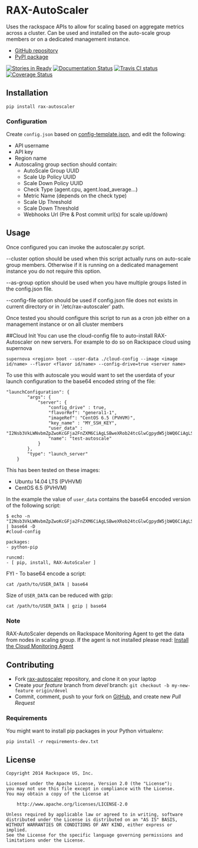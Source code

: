 # RAX-AutoScaler

Uses the rackspace APIs to allow for scaling based on aggregate metrics across a cluster.
Can be used and installed on the auto-scale group members or on a dedicated management instance.

- [GitHub repository](https://github.com/boxidau/rax-autoscaler)
- [PyPI package](https://pypi.python.org/pypi/rax-autoscaler)

[![Stories in Ready](https://badge.waffle.io/boxidau/rax-autoscaler.svg?label=ready&title=Ready)](http://waffle.io/boxidau/rax-autoscaler) [![Documentation Status](https://readthedocs.org/projects/rax-autoscaler/badge/?version=latest)](https://readthedocs.org/projects/rax-autoscaler/) [![Travis CI status](https://travis-ci.org/boxidau/rax-autoscaler.svg)](https://travis-ci.org/boxidau/rax-autoscaler/builds)
[![Coverage Status](https://img.shields.io/coveralls/boxidau/rax-autoscaler.svg)](https://coveralls.io/r/boxidau/rax-autoscaler?branch=devel)

## Installation

```
pip install rax-autoscaler
```

### Configuration
Create ```config.json``` based on [config-template.json](https://github.com/boxidau/rax-autoscaler/blob/devel/config/config-template.json), and edit the following:
- API username
- API key
- Region name
- Autoscaling group section should contain:
  - AutoScale Group UUID
  - Scale Up Policy UUID
  - Scale Down Policy UUID
  - Check Type (agent.cpu, agent.load_average...)
  - Metric Name (depends on the check type)
  - Scale Up Threshold
  - Scale Down Threshold
  - Webhooks Url (Pre & Post commit url(s) for scale up/down)

## Usage
Once configured you can invoke the autoscaler.py script.

--cluster option should be used when this script actually runs on auto-scale group members. Otherwise if it is running on a dedicated management instance you do not require this option.

--as-group option should be used when you have multiple groups listed in the config.json file.

--config-file option should be used if config.json file does not exists in current directory or in '/etc/rax-autoscaler' path.

Once tested you should configure this script to run as a cron job either on a management instance or on all cluster members

##Cloud Init
You can use the cloud-config file to auto-install RAX-Autoscaler on new servers.  For example to do so on Rackspace cloud using supernova

```
supernova <region> boot --user-data ./cloud-config --image <image id/name> --flavor <flavor id/name> --config-drive=true <server name>
```

To use this with autoscale you would want to set the userdata of your launch configuration to the base64 encoded string of the file:


```
"launchConfiguration": {
        "args": {
            "server": {
                "config_drive" : true,
                "flavorRef": "general1-1",
                "imageRef": "CentOS 6.5 (PVHVM)",
                "key_name" : "MY_SSH_KEY",
                "user_data" : "I2Nsb3VkLWNvbmZpZwoKcGFja2FnZXM6CiAgLSBweXRob24tcGlwCgpydW5jbWQ6CiAgLSBbIHBpcCwgaW5zdGFsbCwgcmF4LWF1dG9zY2FsZXIgXQo=",
                "name": "test-autoscale"
            }
        },
        "type": "launch_server"
    }
```

This has been tested on these images:

- Ubuntu 14.04 LTS (PVHVM)
- CentOS 6.5 (PVHVM)

In the example the value of ```user_data``` contains the base64 encoded version of the following script:

```
$ echo -n "I2Nsb3VkLWNvbmZpZwoKcGFja2FnZXM6CiAgLSBweXRob24tcGlwCgpydW5jbWQ6CiAgLSBbIHBpcCwgaW5zdGFsbCwgUkFYLUF1dG9TY2FsZXIgXQo=" | base64 -D
#cloud-config

packages:
- python-pip

runcmd:
- [ pip, install, RAX-AutoScaler ]
```

FYI - To base64 encode a script:

```
cat /path/to/USER_DATA | base64
```

Size of ```USER_DATA``` can be reduced with gzip:

```
cat /path/to/USER_DATA | gzip | base64
```

### Note

RAX-AutoScaler depends on Rackspace Monitoring Agent to get the data from nodes in scaling group.
If the agent is not installed please read: [Install the Cloud Monitoring Agent](http://www.rackspace.com/knowledge_center/article/install-the-cloud-monitoring-agent)

## Contributing

- Fork [rax-autoscaler](https://github.com/boxidau/rax-autoscaler) repository, and clone it on your laptop
- Create *your feature* branch from *devel* branch: ```git checkout -b my-new-feature origin/devel```
- Commit, comment, push to your fork on [GitHub](https://github.com), and create new *Pull Request*

### Requirements

You might want to install pip packages in your Python virtualenv:

```pip install -r requirements-dev.txt```

## License

```
Copyright 2014 Rackspace US, Inc.

Licensed under the Apache License, Version 2.0 (the "License");
you may not use this file except in compliance with the License.
You may obtain a copy of the License at

    http://www.apache.org/licenses/LICENSE-2.0

Unless required by applicable law or agreed to in writing, software
distributed under the License is distributed on an "AS IS" BASIS,
WITHOUT WARRANTIES OR CONDITIONS OF ANY KIND, either express or implied.
See the License for the specific language governing permissions and
limitations under the License.
```
